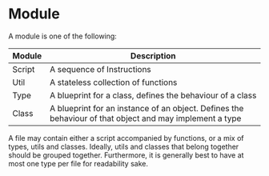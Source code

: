 # Module

A module is one of the following:

Module   | Description
---------|--------------
Script   | A sequence of Instructions
Util     | A stateless collection of functions
Type     | A blueprint for a class, defines the behaviour of a class
Class    | A blueprint for an instance of an object. Defines the behaviour of that object and may implement a type

A file may contain either a script accompanied by functions, or a mix of types, utils and classes. Ideally, utils and
classes that belong together should be grouped together. Furthermore, it is generally best to have at most one type per
file for readability sake.
